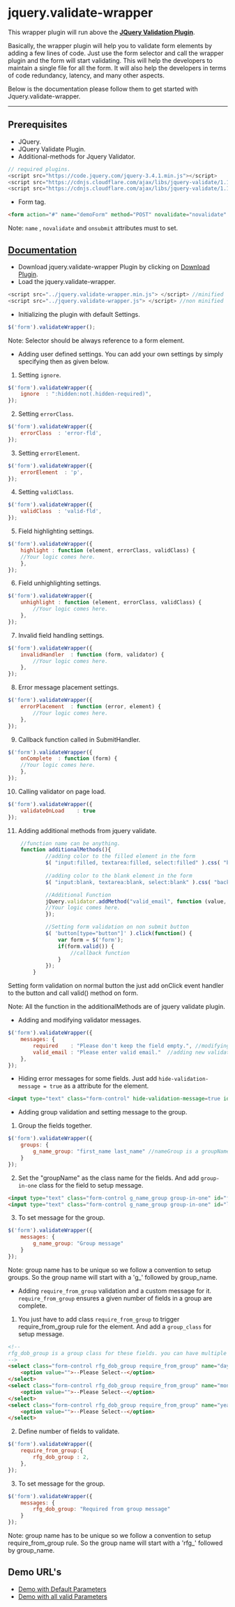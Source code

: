 # jquery.validate-wrapper

This wrapper plugin will run above the **[JQuery Validation Plugin](https://jqueryvalidation.org/)**.

Basically, the wrapper plugin will help you to validate form elements by adding a few lines of code. Just use the form selector and call the wrapper plugin and the form will start validating. 
This will help the developers to maintain a single file for all the form. It will also help the developers in terms of code redundancy, latency, and many other aspects.

Below is the documentation please follow them to get started with Jquery.validate-wrapper.

---
## Prerequisites
* JQuery.
* JQuery Validate Plugin.
* Additional-methods for Jquery Validator.

```js
// required plugins.
<script src="https://code.jquery.com/jquery-3.4.1.min.js"></script>
<script src="https://cdnjs.cloudflare.com/ajax/libs/jquery-validate/1.19.1/jquery.validate.min.js"></script>
<script src="https://cdnjs.cloudflare.com/ajax/libs/jquery-validate/1.19.1/additional-methods.min.js"></script>
```

* Form tag.
  
```html
<form action="#" name="demoForm" method="POST" novalidate="novalidate" onsubmit="return false;">
```

Note: `name` , `novalidate` and `onsubmit` attributes must to set.


## [Documentation](https://sid04naik.github.io/jquery.validate-wrapper/)
* Download jquery.validate-wrapper Plugin by clicking on [Download Plugin](https://github.com/sid04naik/jquery.validate-wrapper).
* Load the jquery.validate-wrapper.

```js
<script src="../jquery.validate-wrapper.min.js"> </script> //minified
<script src="../jquery.validate-wrapper.js"> </script> //non minified
```
* Initializing the plugin with default Settings.

```js
$('form').validateWrapper();
```

Note: Selector should be always reference to a form element.
* Adding user defined settings.
You can add your own settings by simply specifying then as given below.
1. Setting `ignore`.

```js
$('form').validateWrapper({
	ignore  : ":hidden:not(.hidden-required)",
});
```

2. Setting `errorClass`.

```js
$('form').validateWrapper({
	errorClass  : 'error-fld',
});
```

3. Setting `errorElement`.

```js
$('form').validateWrapper({
	errorElement  : 'p',
});
```

4. Setting `validClass`.

```js
$('form').validateWrapper({
	validClass  : 'valid-fld',
});
```

5. Field highlighting settings.

```js
$('form').validateWrapper({
	highlight : function (element, errorClass, validClass) {
	//Your logic comes here.
	},
});
```

6. Field unhighlighting settings.

```js
$('form').validateWrapper({
	unhighlight : function (element, errorClass, validClass) {
    	//Your logic comes here.
  	},
});
```

7. Invalid field handling settings.

```js
$('form').validateWrapper({
	invalidHandler  : function (form, validator) {
    	//Your logic comes here.
  	},
});
```

8. Error message placement settings.

```js
$('form').validateWrapper({
	errorPlacement  : function (error, element) {
    	//Your logic comes here.
  	},
});
```

9. Callback function called in SubmitHandler.
    
```js
$('form').validateWrapper({
	onComplete  : function (form) {
	//Your logic comes here.
	},
});
```

10. Calling validator on page load.

```js
$('form').validateWrapper({
	validateOnLoad    : true
});
```

11. Adding additional methods from jquery validate.

```js
	//function name can be anything.
	function additionalMethods(){
			//adding color to the filled element in the form
			$( "input:filled, textarea:filled, select:filled" ).css( "background-color", "#bbbbff");
			
			//adding color to the blank element in the form
			$( "input:blank, textarea:blank, select:blank" ).css( "background-color", "#D3D3D3" );

			//Additional Function
			jQuery.validator.addMethod("valid_email", function (value, element) {
			//Your logic comes here.
			});

			//Setting form validation on non submit button
			$( 'button[type="button"]' ).click(function() {
				var form = $('form');
				if(form.valid()) {
					//callback function
				}
			});
		}
```
Setting form validation on normal button the just add onClick event handler to the button and call valid() method on form.

Note: All the function in the additionalMethods are of jquery validate plugin.

* Adding and modifying validator messages.

```js
$('form').validateWrapper({
	messages: {
		required	: "Please don't keep the field empty.", //modifying the message.
    	valid_email : "Please enter valid email."  //adding new validator Message for custom validation method.
  	},
});
```


* Hiding error messages for some fields.
Just add  `hide-validation-message = true` as a attribute for the element.

```html
<input type="text" class="form-control" hide-validation-message=true id="username" name="username" required="true" />
```

* Adding group validation and setting message to the group.
1. Group the fields together.
   
```js
$('form').validateWrapper({
	groups: {
		g_name_group: "first_name last_name" //nameGroup is a groupName
	}
});
```
2. Set the "groupName" as the class name for the fields. And add `group-in-one` class for the field to setup message.

```html
<input type="text" class="form-control g_name_group group-in-one" id="first_name" name="first_name" required="true" />g_name_groupg_name_groupg_name_group
<input type="text" class="form-control g_name_group group-in-one" id="last_name" name="last_name" required="true" />
```

3. To set message for the group.

```js
$('form').validateWrapper({
	messages: {
		g_name_group: "Group message"
	}
});
```

Note: group name has to be unique so we follow a convention to setup groups. So the group name will start with a 'g_' followed by group_name.

* Adding `require_from_group` validation and a custom message for it.
`require_from_group` ensures a given number of fields in a group are complete.
1. You just have to add class `require_from_group` to trigger require_from_group rule for the element. And add a `group_class` for setup message.

```html
<!-- 
rfg_dob_group is a group class for these fields. you can have multiple group_classes.
-->
<select class="form-control rfg_dob_group require_from_group" name="day" >
	<option value="">--Please Select--</option>
</select>
<select class="form-control rfg_dob_group require_from_group" name="month" >
	<option value="">--Please Select--</option>
</select>
<select class="form-control rfg_dob_group require_from_group" name="year" >
	<option value="">--Please Select--</option>
</select>
```

2. Define number of fields to validate.
   
```js
$('form').validateWrapper({
	require_from_group:{
		rfg_dob_group : 2,
	},
});
```

3. To set message for the group.

```js
$('form').validateWrapper({
	messages: {
		rfg_dob_group: "Required from group message"
	}
});
```

Note: group name has to be unique so we follow a convention to setup require_from_group rule. So the group name will start with a 'rfg_' followed by group_name.
   
## Demo URL's
*   [Demo with Default Parameters](https://sid04naik.github.io/jquery.validate-wrapper/demo/default-demo.html)
*   [Demo with all valid Parameters](https://sid04naik.github.io/jquery.validate-wrapper/demo/demo-with-params.html)
